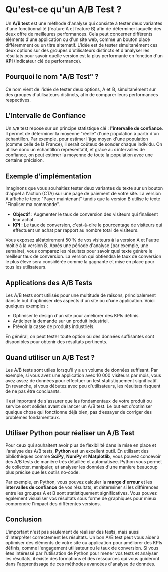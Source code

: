 # Qu'est-ce qu'un A/B Test ?

Un **A/B test** est une méthode d'analyse qui consiste à tester deux variantes d'une fonctionnalité (feature A et feature B) afin de déterminer laquelle des deux offre de meilleures performances. Cela peut concerner différents éléments d'une application ou d'un site web, comme un bouton placé différemment ou un titre alternatif. L'idée est de tester simultanément ces deux options sur des groupes d'utilisateurs distincts et d'analyser les résultats pour savoir quelle version est la plus performante en fonction d'un **KPI** (Indicateur clé de performance).

## Pourquoi le nom "A/B Test" ?

Ce nom vient de l'idée de tester deux options, A et B, simultanément sur des groupes d'utilisateurs distincts, afin de comparer leurs performances respectives.

## L'Intervalle de Confiance

Un `A/B` test repose sur un principe statistique clé : l'**intervalle de confiance**. Il permet de déterminer la moyenne "réelle" d'une population à partir d'un échantillon. Par exemple, pour estimer l'âge moyen d'une population (comme celle de la France), il serait coûteux de sonder chaque individu. On utilise donc un échantillon représentatif, et grâce aux intervalles de confiance, on peut estimer la moyenne de toute la population avec une certaine précision.

## Exemple d'implémentation

Imaginons que vous souhaitiez tester deux variantes du texte sur un bouton d'appel à l'action (CTA) sur une page de paiement de votre site. La version A affiche le texte "Payer maintenant" tandis que la version B utilise le texte "Finaliser ma commande". 

- **Objectif** : Augmenter le taux de conversion des visiteurs qui finalisent leur achat.
- **KPI** : Le taux de conversion, c'est-à-dire le pourcentage de visiteurs qui effectuent un achat par rapport au nombre total de visiteurs.

Vous exposez aléatoirement 50 % de vos visiteurs à la version A et l'autre moitié à la version B. Après une période d'analyse (par exemple, une semaine), vous comparez les résultats pour savoir quel texte génère le meilleur taux de conversion. La version qui obtiendra le taux de conversion le plus élevé sera considérée comme la gagnante et mise en place pour tous les utilisateurs.

## Applications des A/B Tests

Les A/B tests sont utilisés pour une multitude de raisons, principalement dans le but d'optimiser des aspects d'un site ou d'une application. Voici quelques exemples :
- Optimiser le design d'un site pour améliorer des KPIs définis.
- Anticiper la demande sur un produit industriel.
- Prévoir la casse de produits industriels.

En général, on peut tester toute option où des données suffisantes sont disponibles pour obtenir des résultats pertinents.

## Quand utiliser un A/B Test ?

Les A/B tests sont utiles lorsqu'il y a un volume de données suffisant. Par exemple, si vous avez une application avec 10 000 visiteurs par mois, vous avez assez de données pour effectuer un test statistiquement significatif. En revanche, si vous débutez avec peu d'utilisateurs, les résultats risquent de ne pas être concluants. 

Il est important de s'assurer que les fondamentaux de votre produit ou service sont solides avant de lancer un A/B test. Le but est d'optimiser quelque chose qui fonctionne déjà bien, pas d’essayer de corriger des problèmes fondamentaux.

## Utiliser Python pour réaliser un A/B Test

Pour ceux qui souhaitent avoir plus de flexibilité dans la mise en place et l'analyse des A/B tests, **Python** est un excellent outil. En utilisant des bibliothèques comme **SciPy**, **NumPy** et **Matplotlib**, vous pouvez concevoir des A/B tests de manière très détaillée et automatisée. Python vous permet de collecter, manipuler, et analyser les données d'une manière beaucoup plus précise que les outils no-code.

Par exemple, en Python, vous pouvez calculer la **marge d'erreur** et les **intervalles de confiance** de vos résultats, et déterminer si les différences entre les groupes A et B sont statistiquement significatives. Vous pouvez également visualiser vos résultats sous forme de graphiques pour mieux comprendre l'impact des différentes versions.

## Conclusion

L'important n'est pas seulement de réaliser des tests, mais aussi d'interpréter correctement les résultats. Un bon A/B test peut vous aider à optimiser des éléments de votre site ou application pour améliorer des KPIs définis, comme l'engagement utilisateur ou le taux de conversion. Si vous êtes intéressé par l'utilisation de Python pour mener vos tests et analyser les résultats, il existe des formations et des ressources qui vous guideront dans l'apprentissage de ces méthodes avancées d'analyse de données.